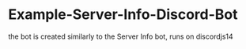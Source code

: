 # Example-Server-Info-Discord-Bot
the bot is created similarly to the Server Info bot, runs on discordjs14
